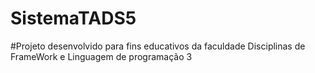 # SistemaTADS5
#Projeto desenvolvido para fins educativos da faculdade Disciplinas de FrameWork e Linguagem de programação 3
